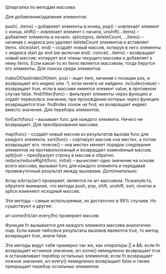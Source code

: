 Шпаргалка по методам массива:

Для добавления/удаления элементов:

push(...items) – добавляет элементы в конец,
pop() – извлекает элемент с конца,
shift() – извлекает элемент с начала,
unshift(...items) – добавляет элементы в начало.
splice(pos, deleteCount, ...items) – начиная с индекса pos удаляет deleteCount элементов и вставляет items.
slice(start, end) – создаёт новый массив, копируя в него элементы с индекса start до end (не включая end).
concat(...items) – возвращает новый массив: копирует все члены текущего массива и добавляет к нему items. Если какой-то из items является массивом, тогда берутся его элементы.
Для поиска среди элементов:

indexOf/lastIndexOf(item, pos) – ищет item, начиная с позиции pos, и возвращает его индекс или -1, если ничего не найдено.
includes(value) – возвращает true, если в массиве имеется элемент value, в противном случае false.
find/filter(func) – фильтрует элементы через функцию и отдаёт первое/все значения, при прохождении которых через функцию возвращается true.
findIndex похож на find, но возвращает индекс вместо значения.
Для перебора элементов:

forEach(func) – вызывает func для каждого элемента. Ничего не возвращает.
Для преобразования массива:

map(func) – создаёт новый массив из результатов вызова func для каждого элемента.
sort(func) – сортирует массив «на месте», а потом возвращает его.
reverse() – «на месте» меняет порядок следования элементов на противоположный и возвращает изменённый массив.
split/join – преобразует строку в массив и обратно.
reduce/reduceRight(func, initial) – вычисляет одно значение на основе всего массива, вызывая func для каждого элемента и передавая промежуточный результат между вызовами.
Дополнительно:

Array.isArray(arr) проверяет, является ли arr массивом.
Пожалуйста, обратите внимание, что методы push, pop, shift, unshift, sort, reverse и splice изменяют исходный массив.

Эти методы – самые используемые, их достаточно в 99% случаев. Но существуют и другие:

arr.some(fn)/arr.every(fn) проверяет массив.

Функция fn вызывается для каждого элемента массива аналогично map. Если какие-либо/все результаты вызовов являются true, то метод возвращает true, иначе false.

Эти методы ведут себя примерно так же, как операторы || и &&: если fn возвращает истинное значение, arr.some() немедленно возвращает true и останавливает перебор остальных элементов; если fn возвращает ложное значение, arr.every() немедленно возвращает false и также прекращает перебор остальных элементов.